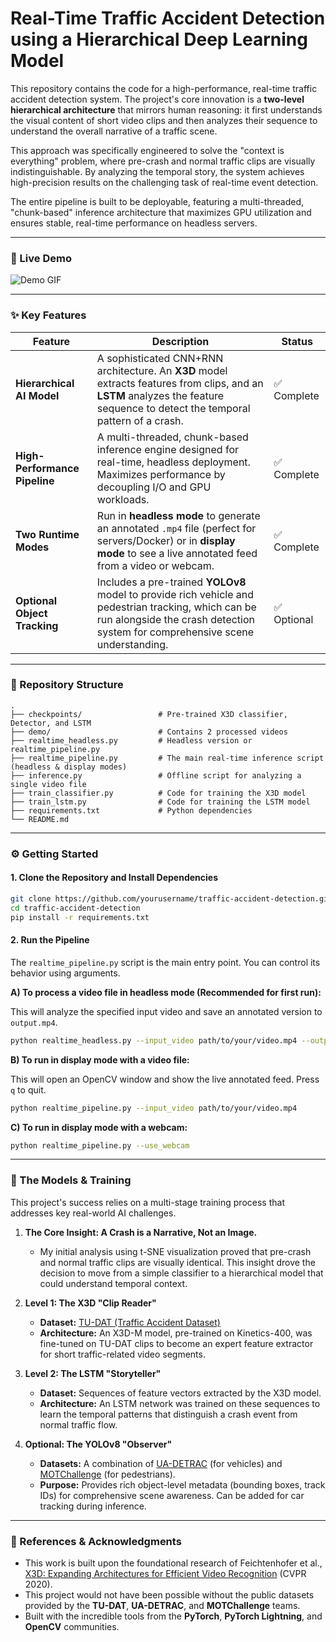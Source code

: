 # Real-Time Traffic Accident Detection using a Hierarchical Deep Learning Model

This repository contains the code for a high-performance, real-time traffic accident detection system. The project's core innovation is a **two-level hierarchical architecture** that mirrors human reasoning: it first understands the visual content of short video clips and then analyzes their sequence to understand the overall narrative of a traffic scene.

This approach was specifically engineered to solve the "context is everything" problem, where pre-crash and normal traffic clips are visually indistinguishable. By analyzing the temporal story, the system achieves high-precision results on the challenging task of real-time event detection.

The entire pipeline is built to be deployable, featuring a multi-threaded, "chunk-based" inference architecture that maximizes GPU utilization and ensures stable, real-time performance on headless servers.

---

### 🎥 Live Demo

![Demo GIF](https://imgur.com/a/vvo8o1o) 


---

### ✨ Key Features

| Feature                  | Description                                                                                                                                                             | Status      |
| ------------------------ | ----------------------------------------------------------------------------------------------------------------------------------------------------------------------- | ----------- |
| **Hierarchical AI Model**| A sophisticated CNN+RNN architecture. An **X3D** model extracts features from clips, and an **LSTM** analyzes the feature sequence to detect the temporal pattern of a crash. | ✅ Complete |
| **High-Performance Pipeline** | A multi-threaded, chunk-based inference engine designed for real-time, headless deployment. Maximizes performance by decoupling I/O and GPU workloads.                     | ✅ Complete |
| **Two Runtime Modes**      | Run in **headless mode** to generate an annotated `.mp4` file (perfect for servers/Docker) or in **display mode** to see a live annotated feed from a video or webcam. | ✅ Complete |
| **Optional Object Tracking** | Includes a pre-trained **YOLOv8** model to provide rich vehicle and pedestrian tracking, which can be run alongside the crash detection system for comprehensive scene understanding. | ✅ Optional |

---

### 📂 Repository Structure

```
.
├── checkpoints/                 # Pre-trained X3D classifier, Detector, and LSTM
├── demo/                        # Contains 2 processed videos
├── realtime_headless.py         # Headless version or realtime_pipeline.py
├── realtime_pipeline.py         # The main real-time inference script (headless & display modes)
├── inference.py                 # Offline script for analyzing a single video file
├── train_classifier.py          # Code for training the X3D model
├── train_lstm.py                # Code for training the LSTM model
├── requirements.txt             # Python dependencies
└── README.md
```

---

### ⚙️ Getting Started

#### 1. Clone the Repository and Install Dependencies

```bash
git clone https://github.com/yourusername/traffic-accident-detection.git
cd traffic-accident-detection
pip install -r requirements.txt
```

#### 2. Run the Pipeline

The `realtime_pipeline.py` script is the main entry point. You can control its behavior using arguments.

**A) To process a video file in headless mode (Recommended for first run):**

This will analyze the specified input video and save an annotated version to `output.mp4`.

```bash
python realtime_headless.py --input_video path/to/your/video.mp4 --output_video output.mp4
```

**B) To run in display mode with a video file:**

This will open an OpenCV window and show the live annotated feed. Press `q` to quit.

```bash
python realtime_pipeline.py --input_video path/to/your/video.mp4
```

**C) To run in display mode with a webcam:**

```bash
python realtime_pipeline.py --use_webcam
```

---

### 🧠 The Models & Training

This project's success relies on a multi-stage training process that addresses key real-world AI challenges.

1.  **The Core Insight: A Crash is a Narrative, Not an Image.**
    -   My initial analysis using t-SNE visualization proved that pre-crash and normal traffic clips are visually identical. This insight drove the decision to move from a simple classifier to a hierarchical model that could understand temporal context.

2.  **Level 1: The X3D "Clip Reader"**
    -   **Dataset:** [TU-DAT (Traffic Accident Dataset)](<https://www.mdpi.com/1424-8220/25/11/3259>)
    -   **Architecture:** An X3D-M model, pre-trained on Kinetics-400, was fine-tuned on TU-DAT clips to become an expert feature extractor for short traffic-related video segments.

3.  **Level 2: The LSTM "Storyteller"**
    -   **Dataset:** Sequences of feature vectors extracted by the X3D model.
    -   **Architecture:** An LSTM network was trained on these sequences to learn the temporal patterns that distinguish a crash event from normal traffic flow.

4.  **Optional: The YOLOv8 "Observer"**
    -   **Datasets:** A combination of [UA-DETRAC](<https://universe.roboflow.com/rjacaac1/ua-detrac-dataset-10k/dataset/2>) (for vehicles) and [MOTChallenge](<https://motchallenge.net/>) (for pedestrians).
    -   **Purpose:** Provides rich object-level metadata (bounding boxes, track IDs) for comprehensive scene awareness. Can be added for car tracking during inference.

---

### 📑 References & Acknowledgments

-   This work is built upon the foundational research of Feichtenhofer et al., [X3D: Expanding Architectures for Efficient Video Recognition](https://arxiv.org/abs/2004.04730) (CVPR 2020).
-   This project would not have been possible without the public datasets provided by the **TU-DAT**, **UA-DETRAC**, and **MOTChallenge** teams.
-   Built with the incredible tools from the **PyTorch**, **PyTorch Lightning**, and **OpenCV** communities.
